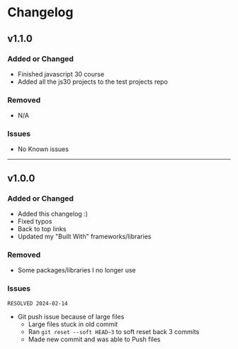 # Changelog

## v1.1.0

### Added or Changed
- Finished javascript 30 course
- Added all the js30 projects to the test projects repo

### Removed

- N/A

### Issues

- No Known issues

---

## v1.0.0

### Added or Changed
- Added this changelog :)
- Fixed typos
- Back to top links
- Updated my "Built With" frameworks/libraries

### Removed

- Some packages/libraries I no longer use

### Issues

```RESOLVED 2024-02-14```
- Git push issue because of large files
  * Large files stuck in old commit
  * Ran ```git reset --soft HEAD~3``` to soft reset back 3 commits
  * Made new commit and was able to Push files
